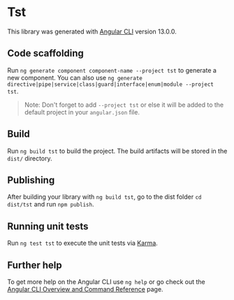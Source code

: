 # Tst

This library was generated with [Angular CLI](https://github.com/angular/angular-cli) version 13.0.0.

## Code scaffolding

Run `ng generate component component-name --project tst` to generate a new component. You can also use `ng generate directive|pipe|service|class|guard|interface|enum|module --project tst`.
> Note: Don't forget to add `--project tst` or else it will be added to the default project in your `angular.json` file. 

## Build

Run `ng build tst` to build the project. The build artifacts will be stored in the `dist/` directory.

## Publishing

After building your library with `ng build tst`, go to the dist folder `cd dist/tst` and run `npm publish`.

## Running unit tests

Run `ng test tst` to execute the unit tests via [Karma](https://karma-runner.github.io).

## Further help

To get more help on the Angular CLI use `ng help` or go check out the [Angular CLI Overview and Command Reference](https://angular.io/cli) page.
